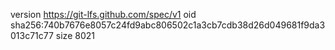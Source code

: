 version https://git-lfs.github.com/spec/v1
oid sha256:740b7676e8057c24fd9abc806502c1a3cb7cdb38d26d049681f9da3013c71c77
size 8021
